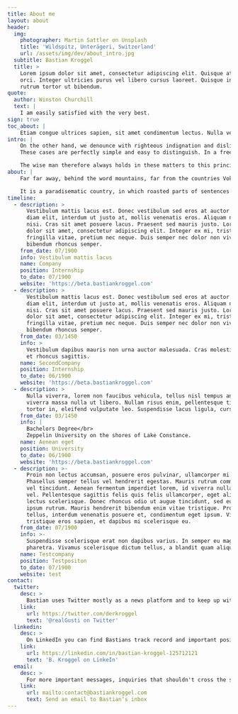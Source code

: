 ```yaml
---
title: About me
layout: about
header:
  img:
    photographer: Martin Sattler on Unsplash
    title: 'Wildspitz, Unterägeri, Switzerland'
    url: /assets/img/dev/about_intro.jpg
  subtitle: Bastian Kroggel
  title: >
    Lorem ipsum dolor sit amet, consectetur adipiscing elit. Quisque at rutrum
    orci. Integer ultricies purus vel libero cursus laoreet. Quisque interdum
    rutrum tortor ut bibendum.
quote:
  author: Winston Churchill
  text: |
    I am easily satisfied with the very best.
sign: true
toc_about: |
    Etiam congue ultrices sapien, sit amet condimentum lectus. Nulla vel sagittis dolor. Cras non metus volutpat, vestibulum nunc vel, finibus odio. Duis vestibulum faucibus interdum. Nam egestas aliquet metus. Nunc hendrerit euismod elit eu pellentesque. Integer pulvinar felis vitae libero tempus finibus.
intro: |
    On the other hand, we denounce with righteous indignation and dislike men who are so beguiled and demoralized by the charms of pleasure of the moment, so blinded by desire, that they cannot foresee the pain and trouble that are bound to ensue; and equal blame belongs to those who fail in their duty through weakness of will, which is the same as saying through shrinking from toil and pain.  
    These cases are perfectly simple and easy to distinguish. In a free hour, when our power of choice is untrammelled and when nothing prevents our being able to do what we like best, every pleasure is to be welcomed and every pain avoided. But in certain circumstances and owing to the claims of duty or the obligations of business is will frequently occur that pleasures have to be repudiated and annoyances accepted.

    The wise man therefore always holds in these matters to this principle of selection: he rejects pleasures to secure other greater pleasures, or else he endures pains to avoid worse pains.
about: |
    Far far away, behind the word mountains, far from the countries Vokalia and Consonantia, there live the blind texts. Separated they live in Bookmarksgrove right at the coast of the Semantics, a large language ocean. A small river named Duden flows by their place and supplies it with the necessary regelialia.

    It is a paradisematic country, in which roasted parts of sentences fly into your mouth. Even the all-powerful Pointing has no control about the blind texts it is an almost unorthographic life One day however a small line of blind text by the name of Lorem Ipsum decided to leave for the far World of Grammar. The Big Oxmox advised her not to do so, because there were thousands of bad Commas, wild Question Marks and devious Semikoli, but the Little Blind Text didn’t listen.
timeline:
  - description: >
      Vestibulum mattis lacus est. Donec vestibulum sed eros at auctor. Aenean
      diam elit, interdum ut justo at, mollis venenatis eros. Aliquam non tortor
      nisi. Cras sit amet posuere lacus. Praesent sed mauris justo. Lorem ipsum
      dolor sit amet, consectetur adipiscing elit. Integer ex mi, tristique et
      fringilla vitae, pretium nec neque. Duis semper nec dolor non viverra. Sed
      bibendum rhoncus semper.
    from_date: 07/1900
    info: Vestibulum mattis lacus
    name: Company
    position: Internship
    to_date: 07/1900
    website: 'https://beta.bastiankroggel.com'
  - description: >
      Vestibulum mattis lacus est. Donec vestibulum sed eros at auctor. Aenean
      diam elit, interdum ut justo at, mollis venenatis eros. Aliquam non tortor
      nisi. Cras sit amet posuere lacus. Praesent sed mauris justo. Lorem ipsum
      dolor sit amet, consectetur adipiscing elit. Integer ex mi, tristique et
      fringilla vitae, pretium nec neque. Duis semper nec dolor non viverra. Sed
      bibendum rhoncus semper.
    from_date: 03/1450
    info: >
      Vestibulum dapibus mauris non urna auctor malesuada. Cras molestie, tellus
      et rhoncus sagittis.
    name: SecondCompany
    position: Internship
    to_date: 06/1900
    website: 'https://beta.bastiankroggel.com'
  - description: >
      Nulla viverra, lorem non faucibus vehicula, tellus nisl tempus ante, at
      viverra massa nulla ut libero. Nullam risus enim, pellentesque tincidunt
      tortor in, eleifend vulputate leo. Suspendisse lacus ligula, cursus.
    from_date: 03/1450
    info: |
      Bachelors Degree</br>
      Zeppelin University on the shores of Lake Constance.
    name: Aenean eget
    position: University
    to_date: 06/1900
    website: 'https://beta.bastiankroggel.com'
  - description: >-
      Proin non lectus accumsan, posuere eros pulvinar, ullamcorper mi.
      Phasellus semper tellus vel hendrerit egestas. Mauris rutrum commodo sem
      vel tincidunt. Aenean fermentum imperdiet lorem, id viverra nulla lacinia
      vel. Pellentesque sagittis felis quis felis ullamcorper, eget aliquet
      lectus scelerisque. Donec rhoncus odio ut augue tincidunt, sed euismod
      ipsum rutrum. Mauris hendrerit bibendum enim vitae tristique. Proin odio
      tellus, interdum venenatis posuere et, condimentum eget ipsum. Vivamus
      tristique eros sapien, et dapibus mi scelerisque eu.
    from_date: 07/1900
    info: >-
      Suspendisse scelerisque erat non dapibus varius. In semper eu magna ac
      pharetra. Vivamus scelerisque dictum tellus, a blandit quam aliquet quis.
    name: Testcompany
    position: Testpositon
    to_date: 07/1900
    website: test
contact:
  twitter:
    desc: >
      Bastian uses Twitter mostly as a news platform and to keep up with updates of noteworthy individuals. Sometimes he also tweets about things he cares about - always critical, political, dangerously ironic and with a touch of humor. Feel free to ping or add him to the people you follow on Twitter.
    link:
      url: https://twitter.com/derkroggel
      text: '@realGusti on Twitter'
  linkedin:
    desc: >
      On LinkedIn you can find Bastians track record and important positions of his professional life. Most of the interesting information can also be found on his personal website but if you are curious you are of course absolutely welcome to check out his LinkedIn profile.
    link:
      url: https://linkedin.com/in/bastian-kroggel-125712121
      text: 'B. Kroggel on LinkeIn'
  email:
    desc: >
      For more important messages, inquiries that shouldn't cross the servers of the major social media platforms or just because you prefer the "old way of messaging" - he personally does as well - just send him an email and he will get in touch with you as fast as possible.
    link:
      url: mailto:contact@bastiankroggel.com
      text: Send an email to Bastian‘s inbox
---
```

